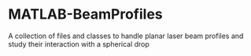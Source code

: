 # MATLAB-BeamProfiles
A collection of files and classes to handle planar laser beam profiles and study their interaction with a spherical drop
